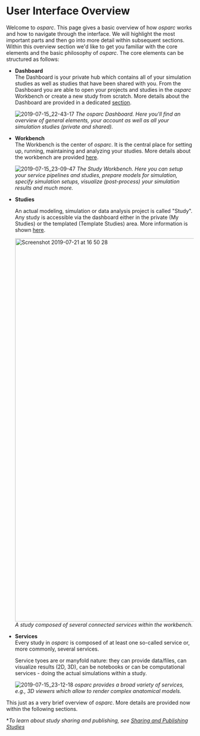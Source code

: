 # User Interface Overview

Welcome to *osparc*. This page gives a basic overview of how *osparc* works and how to navigate through the interface. We will highlight the most important parts and then go into more detail within subsequent sections. Within this overview section we'd like to get you familiar with the core elements and the basic philosophy of *osparc*. The core elements can be structured as follows:

* **Dashboard** <br/>
  The Dashboard is your private hub which contains all of your simulation studies as well as studies that have been shared with you. From the Dashboard you are able to open your projects and studies in the *osparc* Workbench or create a new study from scratch. More details about the Dashboard are provided in a dedicated [section](/docs/platform_introduction/core_elements/dashboard.md).

    ![2019-07-15_22-43-17](../../../_media/dashboard_plain.png)
    _The *osparc* Dashboard. Here you'll find an overview of general elements, your account as well as all your simulation studies (private and shared)._

* **Workbench** <br/>
  The Workbench is the center of *osparc*. It is the central place for setting up, running, maintaining and analyzing your studies. More details about the workbench are provided [here](/docs/platform_introduction/core_elements/studies?id=study-workbench).

  ![2019-07-15_23-09-47](../../../_media/workbench.png)
    *The Study Workbench. Here you can setup your service pipelines and studies, prepare models for simulation, specify simulation setups, visualize (post-process) your simulation results and much more.*

* **Studies** <br/>

    An actual modeling, simulation or data analysis project is called "Study". Any study is accessible via the dashboard either in the private (My Studies) or the templated (Template Studies) area. More information is shown [here](/docs/platform_introduction/core_elements/studies.md).

    <img width="1028" alt="Screenshot 2019-07-21 at 16 50 28" src="https://user-images.githubusercontent.com/32800795/61592758-abca7000-abd7-11e9-9a74-e2917ffc5cba.png"> <br/>
    *A study composed of several connected services within the workbench.*


* **Services** <br/>
  Every study in *osparc* is composed of at least one so-called service or, more commonly, several services.

  Service tyoes are or manyfold nature: they can provide data/files, can visualize results (2D, 3D), can be notebooks or can be computational services - doing the actual simulations within a study.

  ![2019-07-15_23-12-18](https://user-images.githubusercontent.com/32800795/61249895-a3e17a80-a756-11e9-9dcf-dbf5e28f39b5.jpeg)
  *osparc provides a broad variety of services, e.g., 3D viewers which allow to render complex anatomical models.*

This just as a very brief overview of *osparc*. More details are provided now within the following sections.

**To learn about study sharing and publishing, see [Sharing and Publishing Studies](/docs/study_setup/sharestudy.md)*